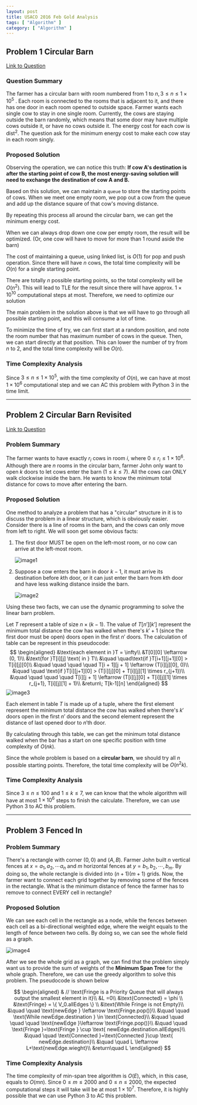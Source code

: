 ```yaml
---
layout: post
title: USACO 2016 Feb Gold Analysis
tags: [ "Algorithm" ]
category: [ "Algorithm" ]
---
```


## Problem 1 Circular Barn

[Link to Question](http://usaco.org/index.php?page=viewproblem2&cpid=621)

### Question Summary

The farmer has a circular barn with room numbered from 1 to $n, 3\leq n\leq 1\times 10^5$ . Each room is connected to the rooms that is adjacent to it, and there has one door in each room opened to outside space. Farmer wants each single cow to stay in one single room. Currently, the cows are staying outside the barn randomly, which means that some door may have multiple cows outside it, or have no cows outside it. The energy cost for each cow is $\text{dist}^2$. The question ask for the minimum energy cost to make each cow stay in each room singly.

<!--more-->

### Proposed Solution

Observing the operation, we can notice this truth: **If cow A's destination is after the starting point of cow B, the most energy-saving solution will need to exchange the destination of cow A and B.**

Based on this solution, we can maintain a `queue` to store the starting points of cows. When we meet one empty room, we pop out a cow from the queue and add up the distance square of that cow's moving distance.

By repeating this process all around the circular barn, we can get the minimum energy cost.

When we can always drop down one cow per empty room, the result will be optimized. (Or, one cow will have to move for more than 1 round aside the barn)

The cost of maintaining a queue, using linked list, is $O(1)$ for pop and push operation. Since there will have $n$ cows, the total time complexity will be $O(n)$ for a single starting point.

There are totally $n$ possible starting points, so the total complexity will be $O(n^2)$. This will lead to TLE for the result since there will have approx.  $1\times 10^{10}$ computational steps at most. Therefore, we need to optimize our solution

The main problem in the solution above is that we will have to go through all possible starting point, and this will consume a lot of time.

To minimize the time of try, we can first start at a random position, and note the room number that has maximum number of cows in the queue. Then, we can start directly at that position. This can lower the number of try from $n$ to 2, and the total time complexity will be $O(n)$.

### Time Complexity Analysis

Since $3\leq n\leq 1\times 10^5$, with the time complexity of $O(n)$, we can have at most $1\times 10^6$ computational step and we can AC this problem with Python 3 in the time limit.

---

## Problem 2 Circular Barn Revisited

[Link to Question](http://usaco.org/index.php?page=viewproblem2&cpid=622)

### Problem Summary

The farmer wants to have exactly $r_i$ cows in room $i$, where $0\leq r_i \leq 1\times 10^6$. Although there are $n$ rooms in the circular barn, farmer John only want to open $k$ doors to let cows enter the barn ($1\leq k \leq 7$). All the cows can  ONLY walk clockwise inside the barn. He wants to know the minimum total distance for cows to move after entering the barn.

### Proposed Solution

One method to analyze a problem that has a "circular" structure in it is to discuss the problem in a linear structure, which is obviously easier. Consider there is a line of rooms in the barn, and the cows can only move from left to right. We will soon get some obvious facts:

1. The first door MUST be open on the left-most room, or no cow can arrive at the left-most room.

   ![image1](https://markchenyutian.github.io/Markchen_Blog/Asset/USACO_2016_Feb_2_2.jpg)

2. Suppose a cow enters the barn in door $k-1$, it must arrive its destination before $k$th door, or it can just enter the barn from $k$th door and have less walking distance inside the barn.

   ![image2](https://markchenyutian.github.io/Markchen_Blog/Asset/USACO_2016_Feb_2_1.jpg)

Using these two facts, we can use the dynamic programming to solve the linear barn problem.

Let $T$ represent a table of size $n\times (k-1)$.  The value of $T[n'][k']$ represent the minimum total distance the cow has walked when there's $k'+1$ (since the first door must be open) doors open in the first $n'$ doors. The calculation of table can be represent in this pseudocode:
$$
\begin{aligned}
&\text{each element in }T = \infty\\
&T[0][0] \leftarrow (0, 1)\\
&\text{for }T[i][j] \text{ in } T\\
&\quad \quad\text{if }T[i+1][j+1][0] > T[i][j][0]\\
&\quad \quad \quad \quad T[i + 1][j + 1] \leftarrow (T[i][j][0], 0)\\
&\quad \quad \text{if }T[i][j+1][0] > (T[i][j][0] + T[i][j][1] \times r_{j+1})\\
&\quad \quad \quad \quad T[i][j + 1] \leftarrow (T[i][j][0] + T[i][j][1] \times r_{j+1}, T[i][j][1] + 1)\\
&return\; T[k-1][n]
\end{aligned}
$$
![image3](https://markchenyutian.github.io/Markchen_Blog/Asset/USACO_2016_Feb_2_3.jpg)

Each element in table $T$ is made up of a tuple, where the first element represent the minimum total distance the cow has walked when there's $k'$ doors open in the first $n'$ doors and the second element represent the distance of last opened door to  $n'$th door.

By calculating through this table, we can get the minimum total distance walked when the bar has a start on one specific position with time complexity of $O(nk)$.

Since the whole problem is based on a **circular barn**, we should try all $n$ possible starting points. Therefore, the total time complexity will be $O(n^2k)$.

### Time Complexity Analysis

Since $3\leq n\leq 100$ and $1\leq k \leq 7$, we can know that the whole algorithm will have at most $1\times 10^6$ steps to finish the calculate. Therefore, we can use Python 3 to AC this problem.

---

## Problem 3 Fenced In

### Problem Summary

There's a rectangle with corner $(0,0)$ and $(A, B)$. Farmer John built $n$ vertical fences at $x = a_1, a_2, \cdots a_n$ and $m$ horizontal fences at $y = b_1, b_2, \cdots, b_m$. By doing so, the whole rectangle is divided into $(n + 1)(m + 1)$ grids. Now, the farmer want to connect each grid together by removing some of the fences in the rectangle. What is the minimum distance of fence the farmer has to remove to connect EVERY cell in rectangle?

### Proposed Solution

We can see each cell in the rectangle as a node, while the fences between each cell as a bi-directional weighted edge, where the weight equals to the length of fence between two cells. By doing so, we can see the whole field as a graph.

![image4](https://markchenyutian.github.io/Markchen_Blog/Asset/USACO_2016_Feb_3_1.jpg)

After we see the whole grid as a graph, we can find that the problem simply want us to provide the sum of weights of the **Minimum Span Tree** for the whole graph. Therefore, we can use the greedy algorithm to solve this problem. The pseudocode is shown below

$$
\begin{aligned}
& // \text{Fringe is a Priority Queue that will always output the smallest element in it}\\
&L =0\\
&\text{Connected} = \phi \\
&\text{Fringe} = \{ V_0.allEdges \} \\
&\text{While Fringe is not Empty}\\
&\quad \quad \text{newEdge } \leftarrow \text{Fringe.pop()}\\
&\quad \quad \text{While newEdge.destination } \in \text{Connected}\\
&\quad \quad \quad \quad \text{newEdge }\leftarrow \text{Fringe.pop()}\\
&\quad \quad \text{Fringe }=\text{Fringe } \cup \text{ newEdge.destination.allEdges}\\
&\quad \quad \text{Connected }=\text{Connected }\cup \text{ newEdge.destination}\\
&\quad \quad L \leftarrow L+\text{newEdge.wieght}\\
&return\quad L
\end{aligned}
$$

### Time Complexity Analysis

The time complexity of min-span tree algorithm is $O(E)$, which, in this case, equals to $O(mn)$. Since $0\leq m\leq 2000$ and $0\leq n\leq 2000$, the expected computational steps it will take will be at most $1\times 10^7$. Therefore, it is highly possible that we can use Python 3 to AC this problem.